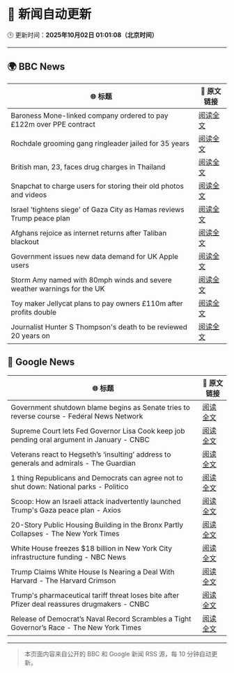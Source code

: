 # 🧠 新闻自动更新

🕒 更新时间：**2025年10月02日 01:01:08（北京时间）**

---

## 🌍 BBC News

| 🌐 标题 | 🔗 原文链接 |
|--------|-------------|
| Baroness Mone-linked company ordered to pay £122m over PPE contract | [阅读全文](https://www.bbc.com/news/articles/c1792rk7ynko?at_medium=RSS&at_campaign=rss) |
| Rochdale grooming gang ringleader jailed for 35 years | [阅读全文](https://www.bbc.com/news/articles/c36k2595k69o?at_medium=RSS&at_campaign=rss) |
| British man, 23, faces drug charges in Thailand | [阅读全文](https://www.bbc.com/news/articles/czdj2vdrpv1o?at_medium=RSS&at_campaign=rss) |
| Snapchat to charge users for storing their old photos and videos | [阅读全文](https://www.bbc.com/news/articles/cz69238p5p8o?at_medium=RSS&at_campaign=rss) |
| Israel 'tightens siege' of Gaza City as Hamas reviews Trump peace plan | [阅读全文](https://www.bbc.com/news/articles/cvgnznkjrx6o?at_medium=RSS&at_campaign=rss) |
| Afghans rejoice as internet returns after Taliban blackout | [阅读全文](https://www.bbc.com/news/articles/c0jq2q5jnw3o?at_medium=RSS&at_campaign=rss) |
| Government issues new data demand for UK Apple users | [阅读全文](https://www.bbc.com/news/articles/c740r0m4mzjo?at_medium=RSS&at_campaign=rss) |
| Storm Amy named with 80mph winds and severe weather warnings for the UK | [阅读全文](https://www.bbc.com/weather/articles/cy042drenj8o?at_medium=RSS&at_campaign=rss) |
| Toy maker Jellycat plans to pay owners £110m after profits double | [阅读全文](https://www.bbc.com/news/articles/c98dr6yj8dlo?at_medium=RSS&at_campaign=rss) |
| Journalist Hunter S Thompson's death to be reviewed 20 years on | [阅读全文](https://www.bbc.com/news/articles/cgrqpqe81qjo?at_medium=RSS&at_campaign=rss) |

## 📰 Google News

| 🌐 标题 | 🔗 原文链接 |
|--------|-------------|
| Government shutdown blame begins as Senate tries to reverse course - Federal News Network | [阅读全文](https://news.google.com/rss/articles/CBMixwFBVV95cUxPXzF1MVFsWVoyMW5WME5BbmVUYnJVRjVoUG5Rb2hhamhIN2M2Mk1xS0t4bUI5MlY0UGRrN0FRdDg2U3dYY1RUMGh0TE1WTGROX0tzM2IzWkIteFpnNW1WQmpjWlhTZWhhNmc4OEM4ZF8xbWxhNXhXN0w0S0FqWW5LTmoySl9NMmFLdmJUQlgxcFUyZ09OdjA2cjhEOEQ1bGYxOHZkXzRyaHhvLXZQZ2lKVWkyeF9wUU9mclpiQTJqUUtNOGRMSWtn?oc=5) |
| Supreme Court lets Fed Governor Lisa Cook keep job pending oral argument in January - CNBC | [阅读全文](https://news.google.com/rss/articles/CBMiekFVX3lxTE00UjBFTWZlbjZDaTN1dWxqRmRJdjN3YmdodXNzU001cmI5S09YaHRIUGZ4Z0E2aFU0Q1I5cl9rNWdWMjFEbDFYR1RLMHhKTFFVRVdraWI5bjBva0NNaFIwRS1zRHdSRHhQUTR2YVVud3dIbzJIWkVLV29R0gF_QVVfeXFMTUN5LVZGR1pNQzBwalZlbnVOU1NGM3lVMFZJVTRJeEdnMXo1YnVIc1NVSUZUVVFMYkp5MTAwM2RHXzk1QVQ5RFZpb3VWbDBUWTJYQVRuUWtUZ25qdWhGb2pka0s1YmtQbFFULUpuNERHMTBGLTJJUFQ1MFVrbHlvVQ?oc=5) |
| Veterans react to Hegseth’s ‘insulting’ address to generals and admirals - The Guardian | [阅读全文](https://news.google.com/rss/articles/CBMilgFBVV95cUxOYzhkQnBfS3dmblNzRDVIeG9Sa0lwNHIweFFmTFphWTBPWDQzYWZfbWp2V1J0alRJaDlRei13MTUxd3ctVXFxRmpMVW9URnBCd3FRLXdwenpQQ1hycW1hRWhTQW9CLWhGUXVReEtUREpPWW1nYmp6RHV5VGJTdlVxcVhMSV9kRDlXdC1ZbkNNdmNrdGl6S1E?oc=5) |
| 1 thing Republicans and Democrats can agree not to shut down: National parks - Politico | [阅读全文](https://news.google.com/rss/articles/CBMimwFBVV95cUxNbEZybUUxcEpnRUZCdWtuS2xicXdUMnNrQ2pzT25UTS00WDdZSDRTNHlIRDFwVnVXa3RUTk16bkxsb1BfQzVqUlJFV1NnbFlIeVRCT2dFXzVqZzI4YUVYX3dua0VkaFAzekN2Y0IwaktjQlVCZ2taYjJ2VnZtNEJJZ1ZZc3pyTjNWNVh5YzJCcHl0UnFlX0k5cXdXQQ?oc=5) |
| Scoop: How an Israeli attack inadvertently launched Trump's Gaza peace plan - Axios | [阅读全文](https://news.google.com/rss/articles/CBMiqgFBVV95cUxORDRBSUNNdldpbjNWVUt2UkN6TjM1cTh1QnkyZGQ2T3ZmbTVxV1BpS1VHWmlNWVhaU1Z4N3RkNVh3MWNpM1c5d25VaW5NbXZuT0tOMzEwbFJrXzZFWEZ1d3ZOcDEyUVUzcFdla0NEWVBkRmlzLUlPc1lvRFhNbEdMYXoyZlpuUXgyVHpyeTU3Z09FbDhYV3dGWGtWd1pzZjl4OEhJdmVMQjhqdw?oc=5) |
| 20-Story Public Housing Building in the Bronx Partly Collapses - The New York Times | [阅读全文](https://news.google.com/rss/articles/CBMiigFBVV95cUxPdTd2dzY0ODlSMlgtMW9YWEFKZkoxbVp1ampsS2hQbkdMbXZibTVGeF8tZmJ4NmNsS1pOMmxDTjI5MElUZ2xWd2JHa1I3dnBoZ21MWWVrRi1PTW45dDhubGU0T3p6TEhMajdNUUFxLS02RnQzQlJsWXhYMVAyaVVUUks4cjh1clE3ZlE?oc=5) |
| White House freezes $18 billion in New York City infrastructure funding - NBC News | [阅读全文](https://news.google.com/rss/articles/CBMizAFBVV95cUxQYU9ETjFhekJHQ3ViZUtheDhoaE1pN1ptVElwbDEwQkwwNW5ncUZteFJXdVdjLWpiQkFTelQ3ZjQzYWJ4T0ZuNi03LUZGcl9BWjU4ZlMxUTJfZHZ2OVhkZkJhNFBELVpwRWltVTE2R2VGSG9TQlVldE1yMl81U1piWmo4aFJxblh0NkJwamZIRmg1dEs5UWc4Q25EVjc0MjY1Y2xCcVNlWEFIVWhIcGpJaEIxb0N3Zmk2X0pwazRjTDZBMVNuUkJ4Vk9hYXrSAVZBVV95cUxNWk50bEFrY281RVMzOVkyeGhuVzBLeXdSbXZ0UjJOcElhb3hFM0ZWVjBESkZocW4zZHRBUk1IY0JvRVB1X05FWUU1Q2RXdVlfaWpoVWNkUQ?oc=5) |
| Trump Claims White House Is Nearing a Deal With Harvard - The Harvard Crimson | [阅读全文](https://news.google.com/rss/articles/CBMieEFVX3lxTE5WT0hQMFZRWERQZGRnc0M2dGN1Ynhyc1VtX3JZTEM4aFpScko4Yk93Z25xRnZYcjZ2RUY1dnRCZTl4VW1YUzY4b1J0STd4NUxnd0NRT3c0R3JMWjhpRWtfVW9Ub1lLamUwT2dGeFJXUDN5aHBoenJCdQ?oc=5) |
| Trump's pharmaceutical tariff threat loses bite after Pfizer deal reassures drugmakers - CNBC | [阅读全文](https://news.google.com/rss/articles/CBMigwFBVV95cUxQTGg0SlZ3X1pzeWZRdEFUVGt1SGJiVWtaaS1XRkZibGE4SlNEbTU3d2trYUJNTk9oVDZFVUlpRE9kcjlkTlVqS0hPblhWemRHUUVUSUlqX04tQy1RQ3h5UlhmU3JUaWxiZU9JcW5XT3VJZTk3VXY5U3cySmpYcWhqOW90b9IBiAFBVV95cUxOUkNTUlNOb3NMbHpMc1FDWjJXNnVEQ3N5ZF9yNHA2LU5sV2E2eWlkMmJ3aE02Ym4tb281RnJFSFk0QVVIWFBFdmVDb1FmWU91c3B2YmFiUTdiLWJZUTAtaFFob2tvU3JjOThESEdJZENzeUFpWTFKbVhpSWs4czB2aEt0YW14R2hl?oc=5) |
| Release of Democrat’s Naval Record Scrambles a Tight Governor’s Race - The New York Times | [阅读全文](https://news.google.com/rss/articles/CBMingFBVV95cUxPVzVvamYwd1BmbG4xdndFUTUtRkhoWUlGQTZqQWV4T19aRFpkMWdrMGNHUDE2WWZLSGpDeU8yT2FYQVRxT3lEVXUzX3dHZ2Q2amJuYWZWSDU2WXZFZFc3LXVUR05KWGdBX2RqZEE3RE5GdUgtS0VuOVNPaWdVUUZYREpGOUpYOTlyV0dMY2o4YmJSUTBNUVB2SG4yZTFnUQ?oc=5) |

---
> 本页面内容来自公开的 BBC 和 Google 新闻 RSS 源，每 10 分钟自动更新。